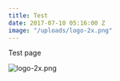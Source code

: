 ```yaml
---
title: Test
date: 2017-07-10 05:16:00 Z
image: "/uploads/logo-2x.png"
---
```


Test page

![logo-2x.png](/uploads/logo-2x.png)